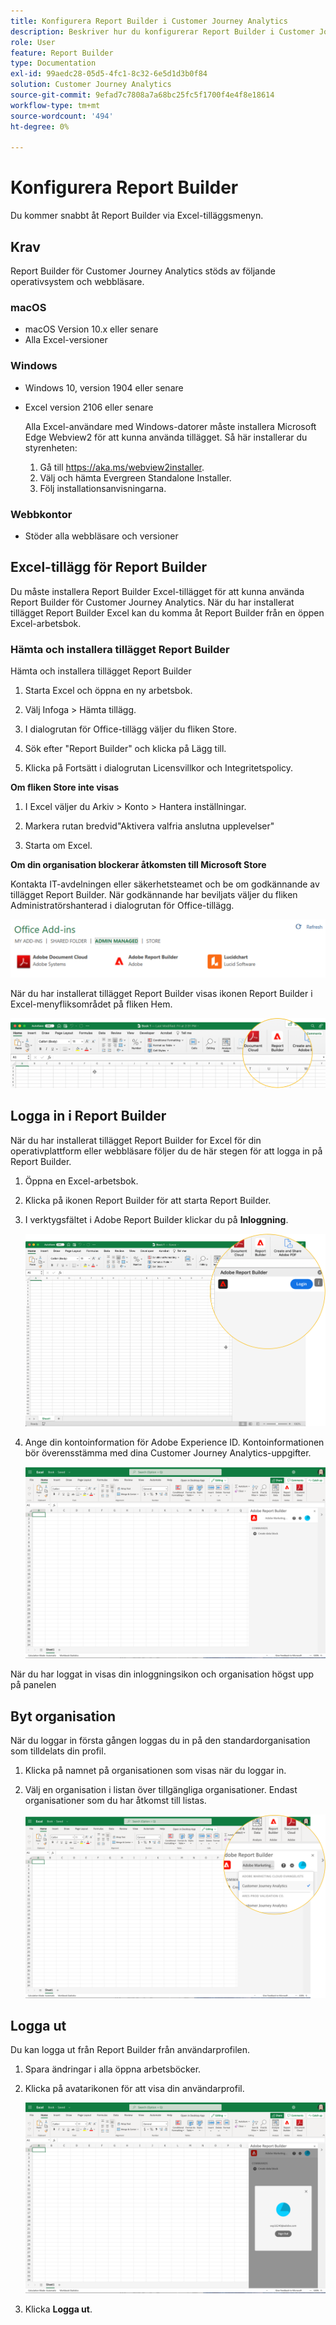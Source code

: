 ```yaml
---
title: Konfigurera Report Builder i Customer Journey Analytics
description: Beskriver hur du konfigurerar Report Builder i Customer Journey Analytics
role: User
feature: Report Builder
type: Documentation
exl-id: 99aedc28-05d5-4fc1-8c32-6e5d1d3b0f84
solution: Customer Journey Analytics
source-git-commit: 9efad7c7808a7a68bc25fc5f1700f4e4f8e18614
workflow-type: tm+mt
source-wordcount: '494'
ht-degree: 0%

---
```


# Konfigurera Report Builder

Du kommer snabbt åt Report Builder via Excel-tilläggsmenyn.

## Krav

Report Builder för Customer Journey Analytics stöds av följande operativsystem och webbläsare.

### macOS

- macOS Version 10.x eller senare
- Alla Excel-versioner

### Windows

- Windows 10, version 1904 eller senare
- Excel version 2106 eller senare

  Alla Excel-användare med Windows-datorer måste installera Microsoft Edge Webview2 för att kunna använda tillägget. Så här installerar du styrenheten:

   1. Gå till <https://aka.ms/webview2installer>.
   1. Välj och hämta Evergreen Standalone Installer.
   1. Följ installationsanvisningarna.

### Webbkontor

- Stöder alla webbläsare och versioner


## Excel-tillägg för Report Builder

Du måste installera Report Builder Excel-tillägget för att kunna använda Report Builder för Customer Journey Analytics. När du har installerat tillägget Report Builder Excel kan du komma åt Report Builder från en öppen Excel-arbetsbok.

### Hämta och installera tillägget Report Builder

Hämta och installera tillägget Report Builder

1. Starta Excel och öppna en ny arbetsbok.

1. Välj Infoga > Hämta tillägg.

1. I dialogrutan för Office-tillägg väljer du fliken Store.

1. Sök efter &quot;Report Builder&quot; och klicka på Lägg till.

1. Klicka på Fortsätt i dialogrutan Licensvillkor och Integritetspolicy.

**Om fliken Store inte visas**

1. I Excel väljer du Arkiv > Konto > Hantera inställningar.

1. Markera rutan bredvid&quot;Aktivera valfria anslutna upplevelser&quot;

1. Starta om Excel.

**Om din organisation blockerar åtkomsten till Microsoft Store**

Kontakta IT-avdelningen eller säkerhetsteamet och be om godkännande av tillägget Report Builder. När godkännande har beviljats väljer du fliken Administratörshanterad i dialogrutan för Office-tillägg.

![Fliken Administratörshanterad i dialogrutan för Office-tillägg.](./assets/image1.png)

När du har installerat tillägget Report Builder visas ikonen Report Builder i Excel-menyfliksområdet på fliken Hem.

![Ikonen Report Builder i Excel](./assets/rb_app_icon.png)

## Logga in i Report Builder

När du har installerat tillägget Report Builder for Excel för din operativplattform eller webbläsare följer du de här stegen för att logga in på Report Builder.

1. Öppna en Excel-arbetsbok.

1. Klicka på ikonen Report Builder för att starta Report Builder.

1. I verktygsfältet i Adobe Report Builder klickar du på **Inloggning**.

   ![Klicka på inloggningsknappen för Report Builder.](./assets/rb_login.png)

1. Ange din kontoinformation för Adobe Experience ID. Kontoinformationen bör överensstämma med dina Customer Journey Analytics-uppgifter.

   ![Din inloggningsikon och organisation.](./assets/image4.png)

När du har loggat in visas din inloggningsikon och organisation högst upp på panelen

## Byt organisation

När du loggar in första gången loggas du in på den standardorganisation som tilldelats din profil.

1. Klicka på namnet på organisationen som visas när du loggar in.

1. Välj en organisation i listan över tillgängliga organisationer. Endast organisationer som du har åtkomst till listas.

   ![Listan över organisationer som du har åtkomst till.](./assets/image5.png)

## Logga ut

Du kan logga ut från Report Builder från användarprofilen.

1. Spara ändringar i alla öppna arbetsböcker.

1. Klicka på avatarikonen för att visa din användarprofil.

   ![Din användarprofilavatar och knappen Logga ut.](./assets/image6.png)

1. Klicka **Logga ut**.
